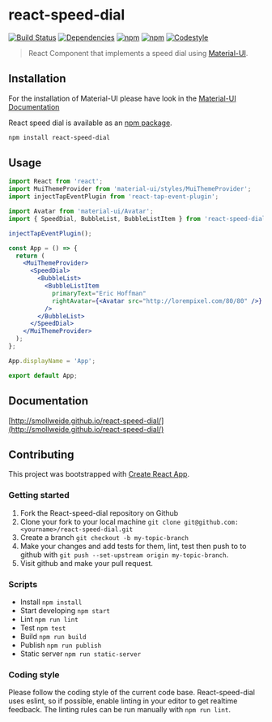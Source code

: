 
# react-speed-dial

[![Build Status](https://img.shields.io/travis/smollweide/react-speed-dial/master.svg)](https://travis-ci.org/smollweide/react-speed-dial)
[![Dependencies](https://img.shields.io/david/smollweide/react-speed-dial/master.svg)](https://david-dm.org/smollweide/react-speed-dial)
[![npm](https://img.shields.io/npm/v/react-speed-dial.svg)](https://www.npmjs.com/package/react-speed-dial)
[![npm](https://img.shields.io/npm/dt/react-speed-dial.svg)](https://www.npmjs.com/package/react-speed-dial)
[![Codestyle](https://img.shields.io/badge/codestyle-namics-green.svg)](https://github.com/namics/eslint-config-namics)

> React Component that implements a speed dial using [Material-UI](http://www.material-ui.com).

## Installation

For the installation of Material-UI please have look in the [Material-UI Documentation](https://github.com/callemall/material-ui)

React speed dial is available as an [npm package](https://www.npmjs.org/package/react-speed-dial).

```sh
npm install react-speed-dial
```

## Usage

```jsx
import React from 'react';
import MuiThemeProvider from 'material-ui/styles/MuiThemeProvider';
import injectTapEventPlugin from 'react-tap-event-plugin';

import Avatar from 'material-ui/Avatar';
import { SpeedDial, BubbleList, BubbleListItem } from 'react-speed-dial';

injectTapEventPlugin();

const App = () => {
  return (
    <MuiThemeProvider>
      <SpeedDial>
        <BubbleList>
          <BubbleListItem
            primaryText="Eric Hoffman"
            rightAvatar={<Avatar src="http://lorempixel.com/80/80" />}
          />
        </BubbleList>
      </SpeedDial>
    </MuiThemeProvider>
  );
};

App.displayName = 'App';

export default App;
```
## Documentation
[http://smollweide.github.io/react-speed-dial/](http://smollweide.github.io/react-speed-dial/)

## Contributing

This project was bootstrapped with [Create React App](https://github.com/facebookincubator/create-react-app).

### Getting started

1. Fork the React-speed-dial repository on Github
2. Clone your fork to your local machine `git clone git@github.com:<yourname>/react-speed-dial.git`
3. Create a branch `git checkout -b my-topic-branch`
4. Make your changes and add tests for them, lint, test then push to to github with `git push --set-upstream origin my-topic-branch`.
5. Visit github and make your pull request.

### Scripts
- Install `npm install`
- Start developing `npm start`
- Lint `npm run lint`
- Test `npm test`
- Build `npm run build`
- Publish `npm run publish`
- Static server `npm run static-server`

### Coding style
Please follow the coding style of the current code base.
React-speed-dial uses eslint, so if possible, enable linting in your editor to get realtime feedback.
The linting rules can be run manually with `npm run lint`.
